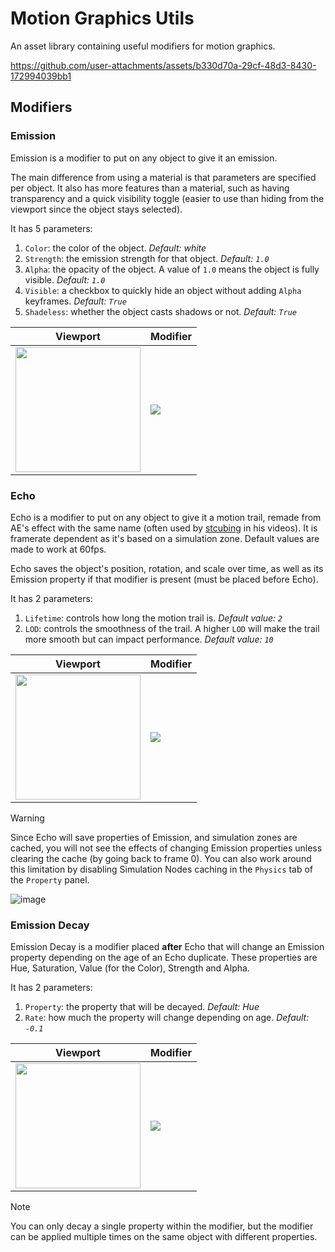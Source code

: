 # Motion Graphics Utils
An asset library containing useful modifiers for motion graphics.

https://github.com/user-attachments/assets/b330d70a-29cf-48d3-8430-172994039bb1


## Modifiers

### Emission
Emission is a modifier to put on any object to give it an emission.

The main difference from using a material is that parameters are specified per object.
It also has more features than a material, such as having transparency and a quick visibility toggle (easier to use than hiding from the viewport since the object stays selected).

It has 5 parameters:
1. `Color`: the color of the object.
   _Default: white_
3. `Strength`: the emission strength for that object.
   _Default: `1.0`_
4. `Alpha`: the opacity of the object. A value of `1.0` means the object is fully visible.
   _Default: `1.0`_
5. `Visible`: a checkbox to quickly hide an object without adding `Alpha` keyframes.
   _Default: `True`_
6. `Shadeless`: whether the object casts shadows or not.
   _Default: `True`_

| Viewport | Modifier |
|---|---|
| <img src="https://github.com/user-attachments/assets/ce891b9d-e5c9-403b-89e8-2b8f227bb9d5" height=200> | <img src="https://github.com/user-attachments/assets/4d827fea-3681-4d2c-9e03-6367acba00f2"> |



### Echo
Echo is a modifier to put on any object to give it a motion trail, remade from AE's effect with the same name (often used by [stcubing](https://stcubing.com/) in his videos).
It is framerate dependent as it's based on a simulation zone. Default values are made to work at 60fps.

Echo saves the object's position, rotation, and scale over time, as well as its Emission property if that modifier is present (must be placed before Echo).

It has 2 parameters:
1. `Lifetime`: controls how long the motion trail is.
   _Default value: `2`_
3. `LOD`: controls the smoothness of the trail. A higher `LOD` will make the trail more smooth but can impact performance.
   _Default value: `10`_

| Viewport | Modifier |
|---|---|
| <img src="https://github.com/user-attachments/assets/34ab884c-bb13-4d95-a9be-270ce74dc780" height=200> | <img src="https://github.com/user-attachments/assets/a2d2a838-950e-4483-966a-8c85c85f97d5"> |

> [!WARNING]
> Since Echo will save properties of Emission, and simulation zones are cached, you will not see the effects of changing Emission properties unless clearing the cache (by going back to frame 0).
> You can also work around this limitation by disabling Simulation Nodes caching in the `Physics` tab of the `Property` panel.
>
> ![image](https://github.com/user-attachments/assets/2985b937-09b7-404f-bc02-2005524be09d)



### Emission Decay
Emission Decay is a modifier placed **after** Echo that will change an Emission property depending on the age of an Echo duplicate. These properties are Hue, Saturation, Value (for the Color), Strength and Alpha.

It has 2 parameters:
1. `Property`: the property that will be decayed.
   _Default: Hue_
3. `Rate`: how much the property will change depending on age.
   _Default: `-0.1`_

| Viewport | Modifier |
|---|---|
| <img src="https://github.com/user-attachments/assets/0b7e4a07-5f3f-4ff5-b141-2e2c187f9c98" height=200> | <img src="https://github.com/user-attachments/assets/bf7f20c5-9da3-4a8e-b6fd-6b04450d2f1d"> |

> [!NOTE]
> You can only decay a single property within the modifier, but the modifier can be applied multiple times on the same object with different properties.
